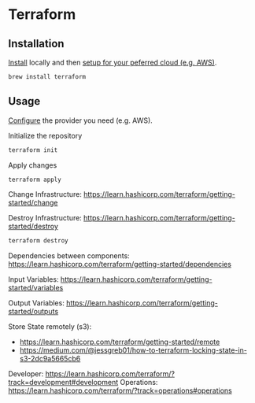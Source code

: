# Terraform

## Installation

[Install](https://learn.hashicorp.com/terraform/getting-started/install.html) locally and then [setup for your peferred cloud (e.g. AWS)](https://learn.hashicorp.com/terraform/getting-started/build).

```sh
brew install terraform
```

## Usage

[Configure](https://learn.hashicorp.com/terraform/getting-started/build) the provider you need (e.g. AWS). 

Initialize the repository

```sh
terraform init
```

Apply changes

```sh
terraform apply
```

Change Infrastructure: https://learn.hashicorp.com/terraform/getting-started/change

Destroy Infrastructure: https://learn.hashicorp.com/terraform/getting-started/destroy

```sh
terraform destroy
```

Dependencies between components: https://learn.hashicorp.com/terraform/getting-started/dependencies

Input Variables: https://learn.hashicorp.com/terraform/getting-started/variables

Output Variables: https://learn.hashicorp.com/terraform/getting-started/outputs

Store State remotely (s3): 
* https://learn.hashicorp.com/terraform/getting-started/remote
* https://medium.com/@jessgreb01/how-to-terraform-locking-state-in-s3-2dc9a5665cb6



Developer: https://learn.hashicorp.com/terraform/?track=development#development
Operations: https://learn.hashicorp.com/terraform/?track=operations#operations


